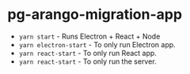 # pg-arango-migration-app

- `yarn start` - Runs Electron + React + Node
- `yarn electron-start` - To only run Electron app.
- `yarn react-start` - To only run React app.
- `yarn react-start` - To only run the server.
